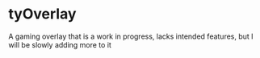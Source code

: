 # tyOverlay
A gaming overlay that is a work in progress, lacks intended features, but I will be slowly adding more to it
